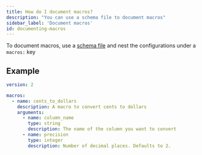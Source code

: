 ```yaml
---
title: How do I document macros?
description: "You can use a schema file to document macros"
sidebar_label: 'Document macros'
id: documenting-macros
---
```


To document macros, use a [schema file](/reference/macro-properties) and nest the configurations under a `macros:` key

## Example

<File name='macros/schema.yml'>

```yml
version: 2

macros:
  - name: cents_to_dollars
    description: A macro to convert cents to dollars
    arguments:
      - name: column_name
        type: string
        description: The name of the column you want to convert
      - name: precision
        type: integer
        description: Number of decimal places. Defaults to 2.
```

</File>
